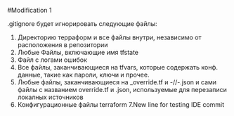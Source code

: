 #Modification 1

.gitignore будет игнорировать следующие файлы:

  1. Директорию терраформ и все файлы внутри, независимо от расположения в репозитории
  2. Любые Файлы, включающие имя tfstate
  3. Файл с логами ошибок
  4. Все файлы, заканчивающиеся на tfvars, которые содержать конф. данные, такие как пароли, ключи и прочее.
  5. Любые файлы, заканчивающиеся на _override.tf и -//-.json и сами файлы с названием override.tf и .json, используемые для перезаписи локалных источников
  6. Конфигурационные файлы terraform
  7.New line for testing IDE commit